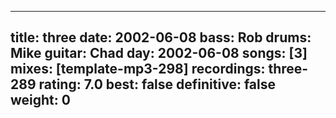 
---
title: three
date: 2002-06-08
bass:	Rob
drums:	Mike
guitar:	Chad
day: 2002-06-08
songs: [3]
mixes: [template-mp3-298]
recordings: three-289
rating: 7.0
best: false
definitive: false
weight: 0
---
